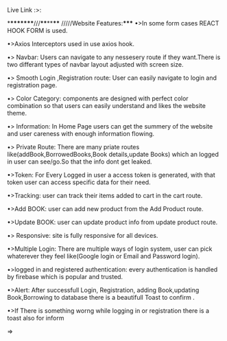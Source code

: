Live Link :>:

\***\*\*\*\*\*\*\***///**\*\***\*\***\*\***
/////Website Features:**\*\*\***
•>In some form cases REACT HOOK FORM is used.

•>Axios Interceptors used in use axios hook.

•> Navbar: Users can navigate to any nessesery route if they want.There is two differant types of navbar layout adjusted with screen size.

•> Smooth Login ,Registration route: User can easily navigate to login and registration page.

•> Color Category: components are designed with perfect color combination so that users can easily understand and likes the website theme.

•> Information: In Home Page users can get the summery of the website and user careness with enough information flowing.

•> Private Route: There are many priate routes like(addBook,BorrowedBooks,Book details,update Books) which an logged in user can see/go.So that the info dont get leaked.

•>Token: For Every Logged in user a access token is generated, with that token user can access specific data for their need.

•>Tracking: user can track their items added to cart in the cart route.

•>Add BOOK: user can add new product from the Add Product route.

•>Update BOOK: user can update product info from update product route.

•> Responsive: site is fully responsive for all devices.

•>Multiple Login: There are multiple ways of login system, user can pick whaterever they feel like(Google login or Email and Password login).

•>logged in and registered authentication: every authentication is handled by firebase which is popular and trusted.

•>Alert: After successfull Login, Registration, adding Book,updating Book,Borrowing to database there is a beautifull Toast to confirm .

•>If There is something worng while logging in or registration there is a toast also for inform

=>
